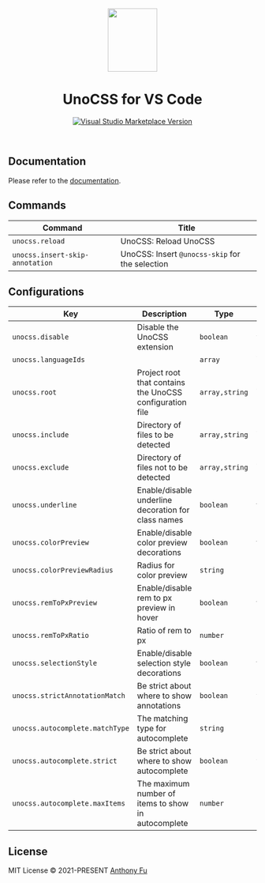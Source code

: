 <br>

<p align="center">
<img src="https://raw.githubusercontent.com/unocss/unocss/main/packages-integrations/vscode/res/logo.png" style="width:100px;" height="128" />
</p>

<h1 align="center">UnoCSS for VS Code</h1>

<p align="center">
<a href="https://marketplace.visualstudio.com/items?itemName=antfu.unocss" target="__blank"><img src="https://img.shields.io/visual-studio-marketplace/v/antfu.unocss.svg?color=eee&amp;label=VS%20Code%20Marketplace&logo=visual-studio-code" alt="Visual Studio Marketplace Version" /></a>
</p>

<br>

## Documentation

Please refer to the [documentation](https://unocss.dev/integrations/vscode).

## Commands

<!-- commands -->

| Command                         | Title                                           |
| ------------------------------- | ----------------------------------------------- |
| `unocss.reload`                 | UnoCSS: Reload UnoCSS                           |
| `unocss.insert-skip-annotation` | UnoCSS: Insert `@unocss-skip` for the selection |

<!-- commands -->

## Configurations

<!-- configs -->

| Key                             | Description                                              | Type           | Default    |
| ------------------------------- | -------------------------------------------------------- | -------------- | ---------- |
| `unocss.disable`                | Disable the UnoCSS extension                             | `boolean`      | `false`    |
| `unocss.languageIds`            |                                                          | `array`        | ``         |
| `unocss.root`                   | Project root that contains the UnoCSS configuration file | `array,string` | ``         |
| `unocss.include`                | Directory of files to be detected                        | `array,string` | ``         |
| `unocss.exclude`                | Directory of files not to be detected                    | `array,string` | ``         |
| `unocss.underline`              | Enable/disable underline decoration for class names      | `boolean`      | `true`     |
| `unocss.colorPreview`           | Enable/disable color preview decorations                 | `boolean`      | `true`     |
| `unocss.colorPreviewRadius`     | Radius for color preview                                 | `string`       | `"50%"`    |
| `unocss.remToPxPreview`         | Enable/disable rem to px preview in hover                | `boolean`      | `true`     |
| `unocss.remToPxRatio`           | Ratio of rem to px                                       | `number`       | `16`       |
| `unocss.selectionStyle`         | Enable/disable selection style decorations               | `boolean`      | `true`     |
| `unocss.strictAnnotationMatch`  | Be strict about where to show annotations                | `boolean`      | `false`    |
| `unocss.autocomplete.matchType` | The matching type for autocomplete                       | `string`       | `"prefix"` |
| `unocss.autocomplete.strict`    | Be strict about where to show autocomplete               | `boolean`      | `false`    |
| `unocss.autocomplete.maxItems`  | The maximum number of items to show in autocomplete      | `number`       | `1000`     |

<!-- configs -->

## License

MIT License &copy; 2021-PRESENT [Anthony Fu](https://github.com/antfu)
